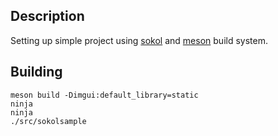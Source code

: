 ## Description
Setting up simple project using [sokol](https://github.com/floooh/sokol) and [meson](https://mesonbuild.com/index.html) build system.
## Building
```
meson build -Dimgui:default_library=static
ninja 
ninja
./src/sokolsample
```